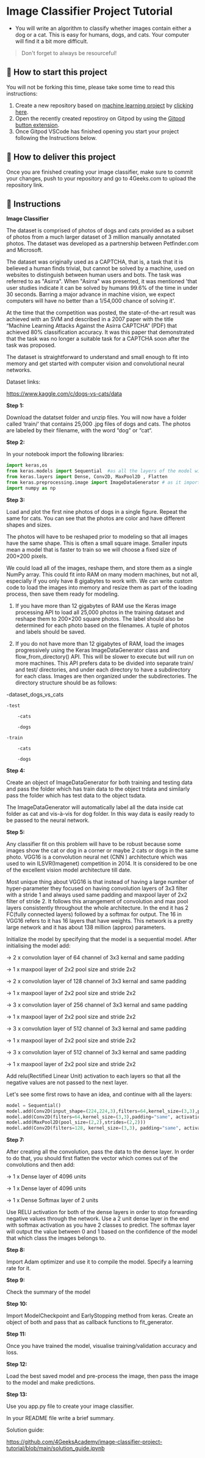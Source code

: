 <!-- hide -->
# Image Classifier Project Tutorial
<!-- endhide -->

- You will write an algorithm to classify whether images contain either a dog or a cat.  This is easy for humans, dogs, and cats. Your computer will find it a bit more difficult.

>Don't forget to always be resourceful!

## 🌱  How to start this project

You will not be forking this time, please take some time to read this instructions:

1. Create a new repository based on [machine learning project](https://github.com/4GeeksAcademy/machine-learning-python-template/generate) by [clicking here](https://github.com/4GeeksAcademy/machine-learning-python-template).
2. Open the recently created repostiroy on Gitpod by using the [Gitpod button extension](https://www.gitpod.io/docs/browser-extension/).
3. Once Gitpod VSCode has finished opening you start your project following the Instructions below.

## 🚛 How to deliver this project

Once you are finished creating your image classifier, make sure to commit your changes, push to your repository and go to 4Geeks.com to upload the repository link.

## 📝 Instructions

**Image Classifier**

The dataset is comprised of photos of dogs and cats provided as a subset of photos from a much larger dataset of 3 million manually annotated photos. The dataset was developed as a partnership between Petfinder.com and Microsoft.

The dataset was originally used as a CAPTCHA, that is, a task that it is believed a human finds trivial, but cannot be solved by a machine, used on websites to distinguish between human users and bots. The task was referred to as "Asirra". When "Asirra" was presented, it was mentioned 'that user studies indicate it can be solved by humans 99.6% of the time in under 30 seconds. Barring a major advance in machine vision, we expect computers will have no better than a 1/54,000 chance of solving it'.

At the time that the competition was posted, the state-of-the-art result was achieved with an SVM and described in a 2007 paper with the title “Machine Learning Attacks Against the Asirra CAPTCHA” (PDF) that achieved 80% classification accuracy. It was this paper that demonstrated that the task was no longer a suitable task for a CAPTCHA soon after the task was proposed.

The dataset is straightforward to understand and small enough to fit into memory and get started with computer vision and convolutional neural networks.

Dataset links:

https://www.kaggle.com/c/dogs-vs-cats/data

**Step 1:**

Download the datatset folder and unzip files. You will now have a folder called ‘train/‘ that contains 25,000 .jpg files of dogs and cats. The photos are labeled by their filename, with the word “dog” or “cat“.

**Step 2:**

In your notebook import the following libraries:

```py
import keras,os
from keras.models import Sequential  #as all the layers of the model will be arranged in sequence
from keras.layers import Dense, Conv2D, MaxPool2D , Flatten
from keras.preprocessing.image import ImageDataGenerator # as it imports data with labels easily into the model. It has functions to rescale, rotate, zoom, etc. This class alters the data on the go while passing it to the model.
import numpy as np
```
**Step 3:**

Load and plot the first nine photos of dogs in a single figure. Repeat the same for cats. You can see that the photos are color and have different shapes and sizes. 

The photos will have to be reshaped prior to modeling so that all images have the same shape. This is often a small square image. Smaller inputs mean a model that is faster to train so we will choose a fixed size of 200×200 pixels.

We could load all of the images, reshape them, and store them as a single NumPy array. This could fit into RAM on many modern machines, but not all, especially if you only have 8 gigabytes to work with.
We can write custom code to load the images into memory and resize them as part of the loading process, then save them ready for modeling.

1. If you have more than 12 gigabytes of RAM use the Keras image processing API to load all 25,000 photos in the training dataset and reshape them to 200×200 square photos. The label should also be determined for each photo based on the filenames. A tuple of photos and labels should be saved.

2. If you do not have more than 12 gigabytes of RAM, load the images progressively using the Keras ImageDataGenerator class and flow_from_directory() API. This will be slower to execute but will run on more machines. This API prefers data to be divided into separate train/ and test/ directories, and under each directory to have a subdirectory for each class. Images are then organized under the subdirectories. The directory structure should be as follows:

-dataset_dogs_vs_cats

    -test
    
        -cats
        
        -dogs
        
    -train
    
        -cats
        
        -dogs


**Step 4:**

Create an object of ImageDataGenerator for both training and testing data and pass the folder which has train data to the object trdata and similarly pass the folder which has test data to the object tsdata. 

The ImageDataGenerator will automatically label all the data inside cat folder as cat and vis-à-vis for dog folder. In this way data is easily ready to be passed to the neural network.

**Step 5:**

Any classifier fit on this problem will have to be robust because some images show the cat or dog in a corner or maybe 2 cats or dogs in the same photo. VGG16 is a convolution neural net (CNN ) architecture which was used to win ILSVR(Imagenet) competition in 2014. It is considered to be one of the excellent vision model architecture till date.

Most unique thing about VGG16 is that instead of having a large number of hyper-parameter they focused on having convolution layers of 3x3 filter with a stride 1 and always used same padding and maxpool layer of 2x2 filter of stride 2. It follows this arrangement of convolution and max pool layers consistently throughout the whole architecture. In the end it has 2 FC(fully connected layers) followed by a softmax for output. The 16 in VGG16 refers to it has 16 layers that have weights. This network is a pretty large network and it has about 138 million (approx) parameters.

Initialize the model by specifying that the model is a sequential model. After initialising the model add:

→ 2 x convolution layer of 64 channel of 3x3 kernal and same padding

→ 1 x maxpool layer of 2x2 pool size and stride 2x2

→ 2 x convolution layer of 128 channel of 3x3 kernal and same padding

→ 1 x maxpool layer of 2x2 pool size and stride 2x2

→ 3 x convolution layer of 256 channel of 3x3 kernal and same padding

→ 1 x maxpool layer of 2x2 pool size and stride 2x2

→ 3 x convolution layer of 512 channel of 3x3 kernal and same padding

→ 1 x maxpool layer of 2x2 pool size and stride 2x2

→ 3 x convolution layer of 512 channel of 3x3 kernal and same padding

→ 1 x maxpool layer of 2x2 pool size and stride 2x2

Add relu(Rectified Linear Unit) activation to each layers so that all the negative values are not passed to the next layer.

Let's see some first rows to have an idea, and continue with all the layers:

```py
model = Sequential()
model.add(Conv2D(input_shape=(224,224,3),filters=64,kernel_size=(3,3),padding="same", activation="relu"))
model.add(Conv2D(filters=64,kernel_size=(3,3),padding="same", activation="relu"))
model.add(MaxPool2D(pool_size=(2,2),strides=(2,2)))
model.add(Conv2D(filters=128, kernel_size=(3,3), padding="same", activation="relu"))
```

**Step 7:**

After creating all the convolution, pass the data to the dense layer. In order to do that, you should first flatten the vector which comes out of the convolutions and then add:

→ 1 x Dense layer of 4096 units

→ 1 x Dense layer of 4096 units

→ 1 x Dense Softmax layer of 2 units

Use RELU activation for both of the dense layers in order to stop forwarding negative values through the network. Use a 2 unit dense layer in the end with softmax activation as you have 2 classes to predict. The softmax layer will output the value between 0 and 1 based on the confidence of the model that which class the images belongs to.

**Step 8:**

Import Adam optimizer and use it to compile the model. Specify a learning rate for it.

**Step 9:**

Check the summary of the model

**Step 10:**

Import ModelCheckpoint and EarlyStopping method from keras. Create an object of both and pass that as callback functions to fit_generator.

**Step 11:**

Once you have trained the model, visualise training/validation accuracy and loss. 

**Step 12:**

Load the best saved model and pre-process the image, then pass the image to the model and make predictions.

**Step 13:**

Use you app.py file to create your image classifier. 

In your README file write a brief summary.

Solution guide: 

https://github.com/4GeeksAcademy/image-classifier-project-tutorial/blob/main/solution_guide.ipynb
